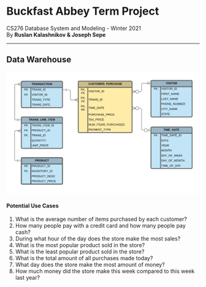 # Buckfast Abbey Term Project

CS276 Database System and Modeling - Winter 2021  
By **Ruslan Kalashnikov &amp; Joseph Sepe**

---

## Data Warehouse

![Data Warehouse](https://raw.githubusercontent.com/sepej/CS276_Term_Project/main/Images/Data%20Warehouse.png)

#### Potential Use Cases

1. What is the average number of items purchased by each customer?
2. How many people pay with a credit card and how many people pay cash?
3. During what hour of the day does the store make the most sales?
4. What is the most popular product sold in the store?
5. What is the least popular product sold in the store?
6. What is the total amount of all purchases made today?
7. What day does the store make the most amount of money?
8. How much money did the store make this week compared to this week last year?